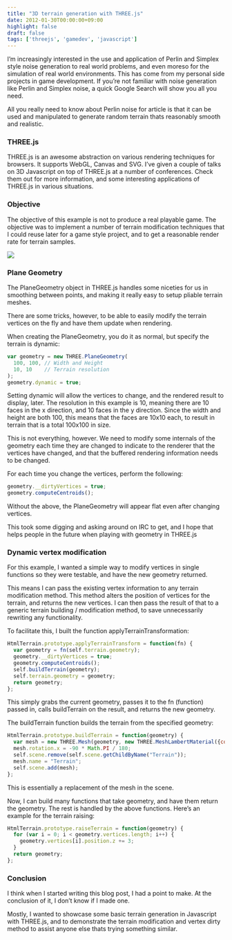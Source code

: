 ```yaml
---
title: "3D terrain generation with THREE.js"
date: 2012-01-30T00:00:00+09:00
highlight: false
draft: false
tags: ['threejs', 'gamedev', 'javascript']
---
```


I’m increasingly interested in the use and application of Perlin and Simplex style noise generation to real world problems, and even moreso for the simulation of real world environments. This has come from my personal side projects in game development. If you’re not familiar with noise generation like Perlin and Simplex noise, a quick Google Search will show you all you need.

All you really need to know about Perlin noise for article is that it can be used and manipulated to generate random terrain thats reasonably smooth and realistic.

### THREE.js

THREE.js is an awesome abstraction on various rendering techniques for browsers. It supports WebGL, Canvas and SVG. I’ve given a couple of talks on 3D Javascript on top of THREE.js at a number of conferences. Check them out for more information, and some interesting applications of THREE.js in various situations.

### Objective

The objective of this example is not to produce a real playable game. The objective was to implement a number of terrain modification techniques that I could reuse later for a game style project, and to get a reasonable render rate for terrain samples.

![](/uploads/2012/01/30/3d-terrain-01.png)

<!-- ### Live Demo

The image above is great, but its more fun to checkout the real demo.

View the demo here.

Some good settings for terrain that looks somewhat realistic are:

* Terrain Factor X: 5
* Terrain Factor Y: 3 -->

### Plane Geometry

The PlaneGeometry object in THREE.js handles some niceties for us in smoothing between points, and making it really easy to setup pliable terrain meshes.

There are some tricks, however, to be able to easily modify the terrain vertices on the fly and have them update when rendering.

When creating the PlaneGeometry, you do it as normal, but specify the terrain is dynamic:

```javascript
var geometry = new THREE.PlaneGeometry(
  100, 100, // Width and Height
  10, 10    // Terrain resolution
);
geometry.dynamic = true;
```

Setting dynamic will allow the vertices to change, and the rendered result to display, later. The resolution in this example is 10, meaning there are 10 faces in the x direction, and 10 faces in the y direction. Since the width and height are both 100, this means that the faces are 10x10 each, to result in terrain that is a total 100x100 in size.

This is not everything, however. We need to modify some internals of the geometry each time they are changed to indicate to the renderer that the vertices have changed, and that the buffered rendering information needs to be changed.

For each time you change the vertices, perform the following:

```javascript
geometry.__dirtyVertices = true;
geometry.computeCentroids();
```

Without the above, the PlaneGeometry will appear flat even after changing vertices.

This took some digging and asking around on IRC to get, and I hope that helps people in the future when playing with geometry in THREE.js

### Dynamic vertex modification

For this example, I wanted a simple way to modify vertices in single functions so they were testable, and have the new geometry returned.

This means I can pass the existing vertex information to any terrain modification method. This method alters the position of vertices for the terrain, and returns the new vertices. I can then pass the result of that to a generic terrain building / modification method, to save unnecessarily rewriting any functionality.

To facilitate this, I built the function applyTerrainTransformation:

```javascript
HtmlTerrain.prototype.applyTerrainTransform = function(fn) {
  var geometry = fn(self.terrain.geometry);
  geometry.__dirtyVertices = true;
  geometry.computeCentroids();
  self.buildTerrain(geometry);
  self.terrain.geometry = geometry;
  return geometry;
};
```

This simply grabs the current geometry, passes it to the fn (function) passed in, calls buildTerrain on the result, and returns the new geometry.

The buildTerrain function builds the terrain from the specified geometry:

```javascript
HtmlTerrain.prototype.buildTerrain = function(geometry) {
  var mesh = new THREE.Mesh(geometry, new THREE.MeshLambertMaterial({color: 0xcccccc}));
  mesh.rotation.x = -90 * Math.PI / 180;
  self.scene.remove(self.scene.getChildByName("Terrain"));
  mesh.name = "Terrain";
  self.scene.add(mesh);
};
```

This is essentially a replacement of the mesh in the scene.

Now, I can build many functions that take geometry, and have them return the geometry. The rest is handled by the above functions. Here’s an example for the terrain raising:

```javascript
HtmlTerrain.prototype.raiseTerrain = function(geometry) {
  for (var i = 0; i < geometry.vertices.length; i++) {
    geometry.vertices[i].position.z += 3;
  }
  return geometry;
};
```

### Conclusion

I think when I started writing this blog post, I had a point to make. At the conclusion of it, I don’t know if I made one.

Mostly, I wanted to showcase some basic terrain generation in Javascript with THREE.js, and to demonstrate the terrain modification and vertex dirty method to assist anyone else thats trying something similar.
